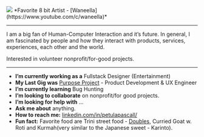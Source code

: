 <!--
**SeePetulaCode/SeePetulaCode** is a ✨ _special_ ✨ repository because its `README.md` (this file) appears on your GitHub profile. -->

<img src="https://github.com/SeePetulaCode/profile/blob/master/a3c3776b73f2ac4aa70ba7db2a5f66f6.gif?raw=true">
*Favorite 8 bit Artist - [Waneella](https://www.youtube.com/c/waneella)*

------

I am a big fan of Human-Computer Interaction and it’s future. In general, I am fascinated by people and how they interact with products, services, experiences, each other and the world. 

Interested in volunteer nonprofit/for-good projects.

------

- **I’m currently working as a** Fullstack Designer (Entertainment)
- **My Last Gig was** [Purpose Project](https://www.purposeproject.org/) - Product Development & UX Engineer
- **I’m currently learning** Bug Hunting
- **I’m looking to collaborate** on nonprofit/for good projects.
- **I’m looking for help with** ...
- **Ask me about** anything.
- **How to reach me:** [linkedin.com/in/petulapascall/](https://www.linkedin.com/in/petulapascall/)
- **Fun fact:** Favorite food are Trini street food - [Doubles](https://en.wikipedia.org/wiki/Doubles_(food)), Curried Goat w. Roti and Kurmah(very similar to the Japanese sweet - Karinto).

